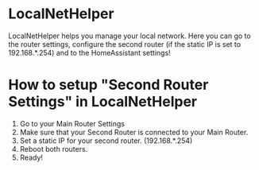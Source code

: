 # LocalNetHelper
LocalNetHelper helps you manage your local network. Here you can go to the router settings, configure the second router (if the static IP is set to 192.168.*.254) and to the HomeAssistant settings!

# How to setup "Second Router Settings" in LocalNetHelper
1. Go to your Main Router Settings
2. Make sure that your Second Router is connected to your Main Router.
3. Set a static IP for your second router. (192.168.*.254)
4. Reboot both routers.
5. Ready!
